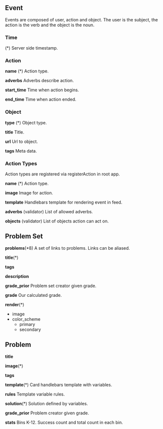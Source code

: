 ## Event

Events are composed of user, action and object.  The user is the subject, the action is the verb and the object is the noun. 

### Time

(*) Server side timestamp. 

### Action 

__name__ (*)
Action type.

__adverbs__
Adverbs describe action.

__start_time__
Time when action begins.

__end_time__
Time when action ended.



### Object

__type__ (*)
Object type.

__title__
Title.

__url__
Url to object.

__tags__
Meta data.



### Action Types

Action types are registered via registerAction in root app.

__name__ (*)
Action type. 

__image__
Image for action.

__template__ 
Handlebars template for rendering event in feed.

__adverbs__ (validator)
List of allowed adverbs.

__objects__ (validator)
List of objects action can act on.



## Problem Set

__problems__(*8)
A set of links to problems. Links can be aliased.

__title__(*)

__tags__

__description__

__grade_prior__
Problem set creator given grade.

__grade__
Our calculated grade.

__render__(*)

  - image
  - color_scheme
  	- primary
  	- secondary


## Problem

__title__

__image__(*)

__tags__

__template__(*)
Card handlebars template with variables.

__rules__
Template variable rules.

__solution__(*)
Solution defined by variables.

__grade_prior__
Problem creator given grade.

__stats__
Bins K-12. Success count and total count in each bin.










